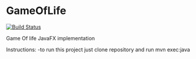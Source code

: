 # GameOfLife 
[![Build Status](https://travis-ci.org/Maretzky85/GameOfLife)](https://travis-ci.org/Maretzky85/GameOfLife) 

Game Of life JavaFX implementation

Instructions:
  -to run this project just clone repository and run mvn exec:java
